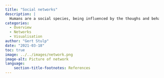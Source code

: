 ```yaml
---
title: "Social networks"
description: |
  Humans are a social species, being influenced by the thoughs and behaviours of people in their networks. Characterising these networks, and getting data on them, is difficult.
categories:
  - Overview
  - Networks
  - Visualisation
author: "Gert Stulp"
date: "2021-03-18"
toc: true
image: ../../images/network.png
image-alt: Picture of network
language: 
    section-title-footnotes: References
---
```



